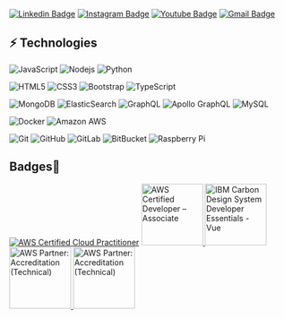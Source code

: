 [![Linkedin Badge](https://img.shields.io/badge/-EliecerRangel-blue?style=flat-square&logo=Linkedin&logoColor=white&link=https://www.linkedin.com/in/eliezer-rangel-b2a601123/)](https://www.linkedin.com/in/eliezer-rangel-b2a601123/)
[![Instagram Badge](https://img.shields.io/badge/-desarrollador.fullstack-purple?style=flat-square&logo=instagram&logoColor=white&link=https://www.instagram.com/desarrollador.fullstack/?hl=es-la)](https://www.instagram.com/desarrollador.fullstack/?hl=es-la)
[![Youtube Badge](https://img.shields.io/badge/-eliecer2000-darkred?style=flat-square&logo=youtube&logoColor=white&link=https://www.youtube.com/channel/UC_xPqzDZ4nRqzJ6B_yINJlw)](https://www.youtube.com/channel/UC_xPqzDZ4nRqzJ6B_yINJlw)
[![Gmail Badge](https://img.shields.io/badge/-eliecer2000@gmail.com-c14438?style=flat-square&logo=Gmail&logoColor=white&link=mailto:eliecer2000@gmail.com)](mailto:eliecer2000@gmail.com)



## ⚡ Technologies

![JavaScript](https://img.shields.io/badge/-JavaScript-black?style=flat-square&logo=javascript)
![Nodejs](https://img.shields.io/badge/-Nodejs-black?style=flat-square&logo=Node.js)
![Python](https://img.shields.io/badge/-Python-black?style=flat-square&logo=Python)

![HTML5](https://img.shields.io/badge/-HTML5-E34F26?style=flat-square&logo=html5&logoColor=white)
![CSS3](https://img.shields.io/badge/-CSS3-1572B6?style=flat-square&logo=css3)
![Bootstrap](https://img.shields.io/badge/-Bootstrap-563D7C?style=flat-square&logo=bootstrap)
![TypeScript](https://img.shields.io/badge/-TypeScript-007ACC?style=flat-square&logo=typescript)

![MongoDB](https://img.shields.io/badge/-MongoDB-black?style=flat-square&logo=mongodb)
![ElasticSearch](https://img.shields.io/badge/-ElasticSearch-005571?style=flat-square&logo=elasticsearch)
![GraphQL](https://img.shields.io/badge/-GraphQL-E10098?style=flat-square&logo=graphql)
![Apollo GraphQL](https://img.shields.io/badge/-Apollo%20GraphQL-311C87?style=flat-square&logo=apollo-graphql)
![MySQL](https://img.shields.io/badge/-MySQL-black?style=flat-square&logo=mysql)

![Docker](https://img.shields.io/badge/-Docker-black?style=flat-square&logo=docker)
![Amazon AWS](https://img.shields.io/badge/Amazon%20AWS-232F3E?style=flat-square&logo=amazon-aws)

![Git](https://img.shields.io/badge/-Git-black?style=flat-square&logo=git)
![GitHub](https://img.shields.io/badge/-GitHub-181717?style=flat-square&logo=github)
![GitLab](https://img.shields.io/badge/-GitLab-FCA121?style=flat-square&logo=gitlab)
![BitBucket](https://img.shields.io/badge/-BitBucket-darkblue?style=flat-square&logo=bitbucket)
![Raspberry Pi](https://img.shields.io/badge/-Raspberry%20Pi-C51A4A?style=flat-square&logo=Raspberry-Pi)

## Badges🏅
<a href="https://www.credly.com/badges/acb1bce4-6bcd-405e-8ee2-8eb5088812c4/public_url"><img alt="AWS Certified Cloud Practitioner" src="https://images.youracclaim.com/size/110x110/images/1fdcf6a9-de8e-4e35-96b0-e801d8411506/AWS-CloudPractitioner.png"/></a>
<a href="https://www.credly.com/badges/a1326de4-fc86-434f-9851-9e5927a24126/public_url"><img height="110px" alt="AWS Certified Developer – Associate" src="https://images.credly.com/size/110x110/images/598f6ac6-2dbd-4394-8ae4-943b2f4c43ea/AWS-Developer-Associate-2020.png"/> </a>
<a href="https://www.credly.com/badges/8640462c-e632-4f5e-b70b-c04819c71901/public_url"><img height="110px" alt="IBM Carbon Design System Developer Essentials - Vue" src="https://images.credly.com/size/110x110/images/74b7b41d-5e0d-4516-8c2b-de60e12545c0/dev_essentials_badge_vuejs-01.png"/> </a>
<a href="https://www.credly.com/badges/a4c18812-fd72-4f6e-848f-c2f4344f0143/public_url"><img height="110px" alt="AWS Partner: Accreditation (Technical)" src="https://images.credly.com/size/340x340/images/429455ef-4a2b-4520-954e-8dd15c817b27/PartnerAccreditation-Technical.png"/> </a>
<a href="https://www.credly.com/badges/a7c1c82b-c60c-4cb9-9af0-1e91925fb9bc/public_url"><img height="110px" alt="AWS Partner: Accreditation (Technical)" src="https://images.credly.com/size/340x340/images/f5e8b53f-b205-4109-9795-572ccec04cfe/PartnerAccreditation-Business.png"/></a>






